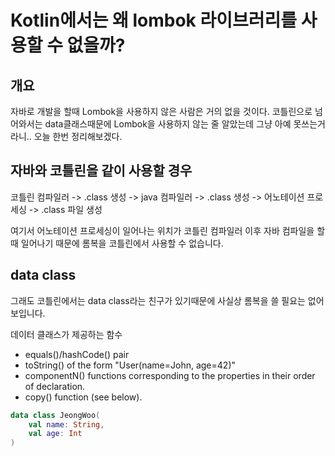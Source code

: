 # Kotlin에서는 왜 lombok 라이브러리를 사용할 수 없을까?

## 개요

자바로 개발을 할때 Lombok을 사용하지 않은 사람은 거의 없을 것이다. 
코틀린으로 넘어와서는 data클래스때문에 Lombok을 사용하지 않는 줄 알았는데 그냥 아예 못쓰는거라니.. 오늘 한번 정리해보겠다.

## 자바와 코틀린을 같이 사용할 경우
코틀린 컴파일러 -> .class 생성 -> java 컴파일러 -> .class 생성 -> 어노테이션 프로세싱 -> .class 파일 생성

여기서 어노테이션 프로세싱이 일어나는 위치가 코틀린 컴파일러 이후 자바 컴파일을 할 때 일어나기 때문에 롬복을 코틀린에서 사용할 수 없습니다. 

## data class
그래도 코틀린에서는 data class라는 친구가 있기때문에 사실상 롬복을 쓸 필요는 없어보입니다.

데이터 클래스가 제공하는 함수
- equals()/hashCode() pair
- toString() of the form "User(name=John, age=42)"
- componentN() functions corresponding to the properties in their order of declaration.
- copy() function (see below).

```kotlin
data class JeongWoo(
    val name: String,
    val age: Int
)
```